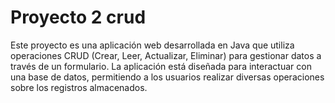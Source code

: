 # Proyecto 2 crud

Este proyecto es una aplicación web desarrollada en Java que utiliza operaciones CRUD (Crear, Leer, Actualizar, Eliminar) para gestionar datos a través de un formulario. La aplicación está diseñada para interactuar con una base de datos, permitiendo a los usuarios realizar diversas operaciones sobre los registros almacenados.
